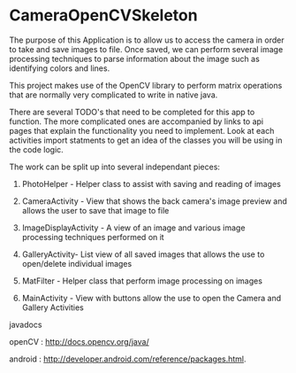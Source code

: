 # CameraOpenCVSkeleton

The purpose of this Application is to allow us to access the camera in order to take and save images to file.
Once saved, we can perform several image processing techniques to parse information about the image such as identifying colors and lines. 

This project makes use of the OpenCV library to perform matrix operations that are normally very complicated to write in native java. 

There are several TODO's that need to be completed for this app to function. The more complicated ones are accompanied by links to api pages that explain the functionality you need to implement. Look at each activities import statments to get an idea of the classes you will be using in the code logic.

The work can be split up into several independant pieces:

1) PhotoHelper - Helper class to assist with saving and reading of images

2) CameraActivity - View that shows the back camera's image preview and allows the user to save that image to file  

3) ImageDisplayActivity - A view of an image and various image processing techniques performed on it

4) GalleryActivity- List view of all saved images that allows the use to open/delete individual images

5) MatFilter - Helper class that perform image processing on images

6) MainActivity - View with buttons allow the use to open the Camera and Gallery Activities 

javadocs

openCV : http://docs.opencv.org/java/ 

android : http://developer.android.com/reference/packages.html. 

